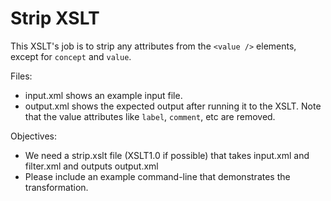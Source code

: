 # Strip XSLT

This XSLT's job is to strip any attributes from the `<value />` elements, except for `concept` and `value`.

Files:
* input.xml shows an example input file.
* output.xml shows the expected output after running it to the XSLT. Note that the value attributes like `label`, `comment`, etc are removed.

Objectives:

* We need a strip.xslt file (XSLT1.0 if possible) that takes input.xml and filter.xml and outputs output.xml
* Please include an example command-line that demonstrates the transformation.
